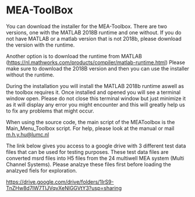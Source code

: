 # MEA-ToolBox

You can download the installer for the MEA-Toolbox.
There are two versions, one with the MATLAB 2018B runtime and one without.
If you do not have MATLAB or a matlab version that is not 2018b, please download the version with the runtime.

Another option is to download the runtime from MATLAB (https://nl.mathworks.com/products/compiler/matlab-runtime.html)
Please make sure to download the 2018B version and then you can use the installer without the runtime. 

During the installation you will install the MATLAB 2018b runtime aswell as the toolbox requires it.
Once installed and opened you will see a terminal window open.
Please do not close this terminal window but just minimize it as it will display any error you might encounter and this will greatly help us to fix any problems that might occur.

When using the source code, the main script of the MEAToolbox is the Main_Menu_Toolbox script.
For help, please look at the manual or mail m.h.y.hu@lumc.nl


The link below gives you access to a google drive with 3 different test data files that can be used for testing purposes.
These test data files are converted msrd files into H5 files from the 24 multiwell MEA system (Multi Channel Systems).
Please analzye these files first before loading the analzyed fiels for exploration.

https://drive.google.com/drive/folders/1IrS9-TnZHw8d7IW7TlJVqvXeNlGGVtY3?usp=sharing
